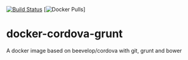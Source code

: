 [![Build Status](https://travis-ci.org/alexquast/docker-cordova-grunt.svg?branch=master)](https://travis-ci.org/alexquast/docker-cordova-grunt)
[![Docker Pulls](https://img.shields.io/docker/pulls/alexquast/docker-cordova-grunt..svg?style=flat-square)]

# docker-cordova-grunt

A docker image based on beevelop/cordova with git, grunt and bower
